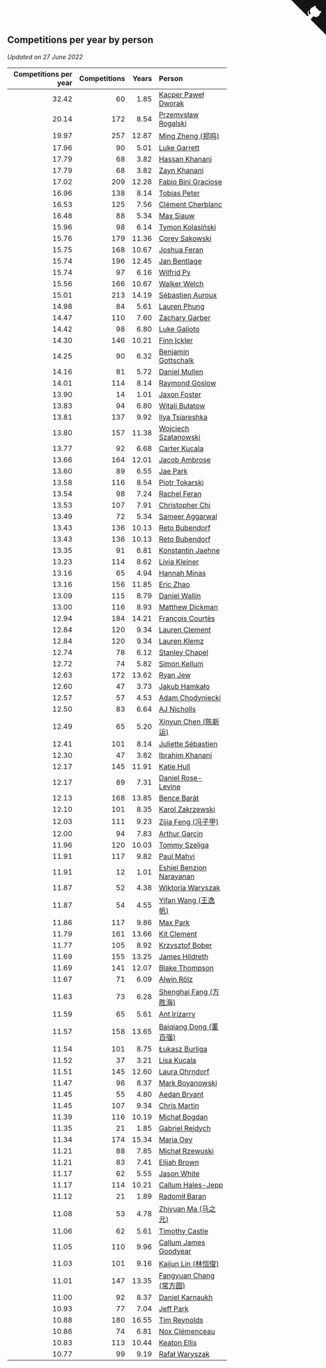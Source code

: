 ## Competitions per year by person

*Updated on 27 June 2022*

| Competitions per year | Competitions | Years | Person |
| ---: | ---: | ---: | :--- |
| 32.42 | 60 | 1.85 | [Kacper Paweł Dworak](https://www.worldcubeassociation.org/persons/2020DWOR01) |
| 20.14 | 172 | 8.54 | [Przemysław Rogalski](https://www.worldcubeassociation.org/persons/2013ROGA02) |
| 19.97 | 257 | 12.87 | [Ming Zheng (郑鸣)](https://www.worldcubeassociation.org/persons/2009ZHEN11) |
| 17.96 | 90 | 5.01 | [Luke Garrett](https://www.worldcubeassociation.org/persons/2017GARR05) |
| 17.79 | 68 | 3.82 | [Hassan Khanani](https://www.worldcubeassociation.org/persons/2018KHAN26) |
| 17.79 | 68 | 3.82 | [Zayn Khanani](https://www.worldcubeassociation.org/persons/2018KHAN28) |
| 17.02 | 209 | 12.28 | [Fabio Bini Graciose](https://www.worldcubeassociation.org/persons/2010GRAC02) |
| 16.96 | 138 | 8.14 | [Tobias Peter](https://www.worldcubeassociation.org/persons/2014PETE03) |
| 16.53 | 125 | 7.56 | [Clément Cherblanc](https://www.worldcubeassociation.org/persons/2014CHER05) |
| 16.48 | 88 | 5.34 | [Max Siauw](https://www.worldcubeassociation.org/persons/2017SIAU02) |
| 15.96 | 98 | 6.14 | [Tymon Kolasiński](https://www.worldcubeassociation.org/persons/2016KOLA02) |
| 15.76 | 179 | 11.36 | [Corey Sakowski](https://www.worldcubeassociation.org/persons/2011SAKO01) |
| 15.75 | 168 | 10.67 | [Joshua Feran](https://www.worldcubeassociation.org/persons/2011FERA01) |
| 15.74 | 196 | 12.45 | [Jan Bentlage](https://www.worldcubeassociation.org/persons/2010BENT01) |
| 15.74 | 97 | 6.16 | [Wilfrid Py](https://www.worldcubeassociation.org/persons/2016PYWI01) |
| 15.56 | 166 | 10.67 | [Walker Welch](https://www.worldcubeassociation.org/persons/2011WELC01) |
| 15.01 | 213 | 14.19 | [Sébastien Auroux](https://www.worldcubeassociation.org/persons/2008AURO01) |
| 14.98 | 84 | 5.61 | [Lauren Phung](https://www.worldcubeassociation.org/persons/2016PHUN02) |
| 14.47 | 110 | 7.60 | [Zachary Garber](https://www.worldcubeassociation.org/persons/2014GARB01) |
| 14.42 | 98 | 6.80 | [Luke Galioto](https://www.worldcubeassociation.org/persons/2015GALI02) |
| 14.30 | 146 | 10.21 | [Finn Ickler](https://www.worldcubeassociation.org/persons/2012ICKL01) |
| 14.25 | 90 | 6.32 | [Benjamin Gottschalk](https://www.worldcubeassociation.org/persons/2016GOTT01) |
| 14.16 | 81 | 5.72 | [Daniel Mullen](https://www.worldcubeassociation.org/persons/2016MULL04) |
| 14.01 | 114 | 8.14 | [Raymond Goslow](https://www.worldcubeassociation.org/persons/2014GOSL01) |
| 13.90 | 14 | 1.01 | [Jaxon Foster](https://www.worldcubeassociation.org/persons/2021FOST01) |
| 13.83 | 94 | 6.80 | [Witali Bułatow](https://www.worldcubeassociation.org/persons/2015BUAT01) |
| 13.81 | 137 | 9.92 | [Ilya Tsiareshka](https://www.worldcubeassociation.org/persons/2012TERE01) |
| 13.80 | 157 | 11.38 | [Wojciech Szatanowski](https://www.worldcubeassociation.org/persons/2011SZAT01) |
| 13.77 | 92 | 6.68 | [Carter Kucala](https://www.worldcubeassociation.org/persons/2015KUCA01) |
| 13.66 | 164 | 12.01 | [Jacob Ambrose](https://www.worldcubeassociation.org/persons/2010AMBR01) |
| 13.60 | 89 | 6.55 | [Jae Park](https://www.worldcubeassociation.org/persons/2015PARK24) |
| 13.58 | 116 | 8.54 | [Piotr Tokarski](https://www.worldcubeassociation.org/persons/2013TOKA01) |
| 13.54 | 98 | 7.24 | [Rachel Feran](https://www.worldcubeassociation.org/persons/2015FERA01) |
| 13.53 | 107 | 7.91 | [Christopher Chi](https://www.worldcubeassociation.org/persons/2014CHIC01) |
| 13.49 | 72 | 5.34 | [Sameer Aggarwal](https://www.worldcubeassociation.org/persons/2017AGGA01) |
| 13.43 | 136 | 10.13 | [Reto Bubendorf](https://www.worldcubeassociation.org/persons/2012BUBE01) |
| 13.43 | 136 | 10.13 | [Reto Bubendorf](https://www.worldcubeassociation.org/persons/2012BUBE01) |
| 13.35 | 91 | 6.81 | [Konstantin Jaehne](https://www.worldcubeassociation.org/persons/2015JAEH01) |
| 13.23 | 114 | 8.62 | [Livia Kleiner](https://www.worldcubeassociation.org/persons/2013KLEI03) |
| 13.16 | 65 | 4.94 | [Hannah Minas](https://www.worldcubeassociation.org/persons/2017MINA04) |
| 13.16 | 156 | 11.85 | [Eric Zhao](https://www.worldcubeassociation.org/persons/2010ZHAO19) |
| 13.09 | 115 | 8.79 | [Daniel Wallin](https://www.worldcubeassociation.org/persons/2013WALL03) |
| 13.00 | 116 | 8.93 | [Matthew Dickman](https://www.worldcubeassociation.org/persons/2013DICK01) |
| 12.94 | 184 | 14.21 | [François Courtès](https://www.worldcubeassociation.org/persons/2008COUR01) |
| 12.84 | 120 | 9.34 | [Lauren Clement](https://www.worldcubeassociation.org/persons/2013KLEM01) |
| 12.84 | 120 | 9.34 | [Lauren Klemz](https://www.worldcubeassociation.org/persons/2013KLEM01) |
| 12.74 | 78 | 6.12 | [Stanley Chapel](https://www.worldcubeassociation.org/persons/2016CHAP04) |
| 12.72 | 74 | 5.82 | [Simon Kellum](https://www.worldcubeassociation.org/persons/2016KELL12) |
| 12.63 | 172 | 13.62 | [Ryan Jew](https://www.worldcubeassociation.org/persons/2008JEWR01) |
| 12.60 | 47 | 3.73 | [Jakub Hamkało](https://www.worldcubeassociation.org/persons/2018HAMK01) |
| 12.57 | 57 | 4.53 | [Adam Chodyniecki](https://www.worldcubeassociation.org/persons/2017CHOD02) |
| 12.50 | 83 | 6.64 | [AJ Nicholls](https://www.worldcubeassociation.org/persons/2015NICH04) |
| 12.49 | 65 | 5.20 | [Xinyun Chen (陈新运)](https://www.worldcubeassociation.org/persons/2017CHEN36) |
| 12.41 | 101 | 8.14 | [Juliette Sébastien](https://www.worldcubeassociation.org/persons/2014SEBA01) |
| 12.30 | 47 | 3.82 | [Ibrahim Khanani](https://www.worldcubeassociation.org/persons/2018KHAN27) |
| 12.17 | 145 | 11.91 | [Katie Hull](https://www.worldcubeassociation.org/persons/2010HULL01) |
| 12.17 | 89 | 7.31 | [Daniel Rose-Levine](https://www.worldcubeassociation.org/persons/2015ROSE01) |
| 12.13 | 168 | 13.85 | [Bence Barát](https://www.worldcubeassociation.org/persons/2008BARA01) |
| 12.10 | 101 | 8.35 | [Karol Zakrzewski](https://www.worldcubeassociation.org/persons/2014ZAKR01) |
| 12.03 | 111 | 9.23 | [Zijia Feng (冯子甲)](https://www.worldcubeassociation.org/persons/2013FENG02) |
| 12.00 | 94 | 7.83 | [Arthur Garcin](https://www.worldcubeassociation.org/persons/2014GARC27) |
| 11.96 | 120 | 10.03 | [Tommy Szeliga](https://www.worldcubeassociation.org/persons/2012SZEL01) |
| 11.91 | 117 | 9.82 | [Paul Mahvi](https://www.worldcubeassociation.org/persons/2012MAHV01) |
| 11.91 | 12 | 1.01 | [Eshiel Benzion Narayanan](https://www.worldcubeassociation.org/persons/2021NARA03) |
| 11.87 | 52 | 4.38 | [Wiktoria Waryszak](https://www.worldcubeassociation.org/persons/2018WARY01) |
| 11.87 | 54 | 4.55 | [Yifan Wang (王逸帆)](https://www.worldcubeassociation.org/persons/2017WANY29) |
| 11.86 | 117 | 9.86 | [Max Park](https://www.worldcubeassociation.org/persons/2012PARK03) |
| 11.79 | 161 | 13.66 | [Kit Clement](https://www.worldcubeassociation.org/persons/2008CLEM01) |
| 11.77 | 105 | 8.92 | [Krzysztof Bober](https://www.worldcubeassociation.org/persons/2013BOBE01) |
| 11.69 | 155 | 13.25 | [James Hildreth](https://www.worldcubeassociation.org/persons/2009HILD01) |
| 11.69 | 141 | 12.07 | [Blake Thompson](https://www.worldcubeassociation.org/persons/2010THOM03) |
| 11.67 | 71 | 6.09 | [Alwin Rölz](https://www.worldcubeassociation.org/persons/2016ROLZ01) |
| 11.63 | 73 | 6.28 | [Shenghai Fang (方胜海)](https://www.worldcubeassociation.org/persons/2016FANG01) |
| 11.59 | 65 | 5.61 | [Ant Irizarry](https://www.worldcubeassociation.org/persons/2016IRIZ02) |
| 11.57 | 158 | 13.65 | [Baiqiang Dong (董百强)](https://www.worldcubeassociation.org/persons/2008DONG06) |
| 11.54 | 101 | 8.75 | [Łukasz Burliga](https://www.worldcubeassociation.org/persons/2013BURL01) |
| 11.52 | 37 | 3.21 | [Lisa Kucala](https://www.worldcubeassociation.org/persons/2019KUCA01) |
| 11.51 | 145 | 12.60 | [Laura Ohrndorf](https://www.worldcubeassociation.org/persons/2009OHRN01) |
| 11.47 | 96 | 8.37 | [Mark Boyanowski](https://www.worldcubeassociation.org/persons/2014BOYA01) |
| 11.45 | 55 | 4.80 | [Aedan Bryant](https://www.worldcubeassociation.org/persons/2017BRYA06) |
| 11.45 | 107 | 9.34 | [Chris Martin](https://www.worldcubeassociation.org/persons/2013MART03) |
| 11.39 | 116 | 10.19 | [Michał Bogdan](https://www.worldcubeassociation.org/persons/2012BOGD01) |
| 11.35 | 21 | 1.85 | [Gabriel Rejdych](https://www.worldcubeassociation.org/persons/2020REJD01) |
| 11.34 | 174 | 15.34 | [Maria Oey](https://www.worldcubeassociation.org/persons/2007OEYM01) |
| 11.21 | 88 | 7.85 | [Michał Rzewuski](https://www.worldcubeassociation.org/persons/2014RZEW01) |
| 11.21 | 83 | 7.41 | [Elijah Brown](https://www.worldcubeassociation.org/persons/2015BROW03) |
| 11.17 | 62 | 5.55 | [Jason White](https://www.worldcubeassociation.org/persons/2016WHIT16) |
| 11.17 | 114 | 10.21 | [Callum Hales-Jepp](https://www.worldcubeassociation.org/persons/2012HALE01) |
| 11.12 | 21 | 1.89 | [Radomił Baran](https://www.worldcubeassociation.org/persons/2020BARA02) |
| 11.08 | 53 | 4.78 | [Zhiyuan Ma (马之元)](https://www.worldcubeassociation.org/persons/2017MAZH04) |
| 11.06 | 62 | 5.61 | [Timothy Castle](https://www.worldcubeassociation.org/persons/2016CAST48) |
| 11.05 | 110 | 9.96 | [Callum James Goodyear](https://www.worldcubeassociation.org/persons/2012GOOD02) |
| 11.03 | 101 | 9.16 | [Kaijun Lin (林恺俊)](https://www.worldcubeassociation.org/persons/2013LINK01) |
| 11.01 | 147 | 13.35 | [Fangyuan Chang (常方圆)](https://www.worldcubeassociation.org/persons/2009CHAN04) |
| 11.00 | 92 | 8.37 | [Daniel Karnaukh](https://www.worldcubeassociation.org/persons/2014KARN02) |
| 10.93 | 77 | 7.04 | [Jeff Park](https://www.worldcubeassociation.org/persons/2015PARK08) |
| 10.88 | 180 | 16.55 | [Tim Reynolds](https://www.worldcubeassociation.org/persons/2005REYN01) |
| 10.86 | 74 | 6.81 | [Nox Clémenceau](https://www.worldcubeassociation.org/persons/2015CLEM03) |
| 10.83 | 113 | 10.44 | [Keaton Ellis](https://www.worldcubeassociation.org/persons/2012ELLI01) |
| 10.77 | 99 | 9.19 | [Rafał Waryszak](https://www.worldcubeassociation.org/persons/2013WARY01) |


<a href="https://github.com/jonatanklosko/wca_statistics" class="github-corner" aria-label="View source on Github"><svg width="80" height="80" viewBox="0 0 250 250" style="fill:#151513; color:#fff; position: absolute; top: 0; border: 0; right: 0;" aria-hidden="true"><path d="M0,0 L115,115 L130,115 L142,142 L250,250 L250,0 Z"></path><path d="M128.3,109.0 C113.8,99.7 119.0,89.6 119.0,89.6 C122.0,82.7 120.5,78.6 120.5,78.6 C119.2,72.0 123.4,76.3 123.4,76.3 C127.3,80.9 125.5,87.3 125.5,87.3 C122.9,97.6 130.6,101.9 134.4,103.2" fill="currentColor" style="transform-origin: 130px 106px;" class="octo-arm"></path><path d="M115.0,115.0 C114.9,115.1 118.7,116.5 119.8,115.4 L133.7,101.6 C136.9,99.2 139.9,98.4 142.2,98.6 C133.8,88.0 127.5,74.4 143.8,58.0 C148.5,53.4 154.0,51.2 159.7,51.0 C160.3,49.4 163.2,43.6 171.4,40.1 C171.4,40.1 176.1,42.5 178.8,56.2 C183.1,58.6 187.2,61.8 190.9,65.4 C194.5,69.0 197.7,73.2 200.1,77.6 C213.8,80.2 216.3,84.9 216.3,84.9 C212.7,93.1 206.9,96.0 205.4,96.6 C205.1,102.4 203.0,107.8 198.3,112.5 C181.9,128.9 168.3,122.5 157.7,114.1 C157.9,116.9 156.7,120.9 152.7,124.9 L141.0,136.5 C139.8,137.7 141.6,141.9 141.8,141.8 Z" fill="currentColor" class="octo-body"></path></svg></a><style>.github-corner:hover .octo-arm{animation:octocat-wave 560ms ease-in-out}@keyframes octocat-wave{0%,100%{transform:rotate(0)}20%,60%{transform:rotate(-25deg)}40%,80%{transform:rotate(10deg)}}@media (max-width:500px){.github-corner:hover .octo-arm{animation:none}.github-corner .octo-arm{animation:octocat-wave 560ms ease-in-out}}</style>

